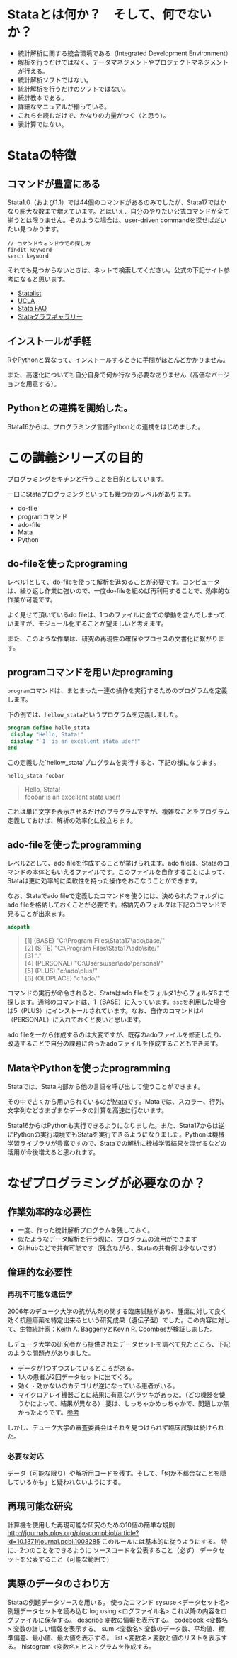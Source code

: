 # Stataとは何か？　そして、何でないか？
* 統計解析に関する統合環境である（Integrated Development Environment）  
* 解析を行うだけではなく、データマネジメントやプロジェクトマネジメントが行える。
* 統計解析ソフトではない。
* 統計解析を行うだけのソフトではない。
* 統計教本である。
* 詳細なマニュアルが揃っている。
* これらを読むだけで、かなりの力量がつく（と思う）。
* 表計算ではない。

# Stataの特徴
## コマンドが豊富にある
Stata1.0（および1.1）では44個のコマンドがあるのみでしたが、Stata17ではかなり膨大な数まで増えています。とはいえ、自分のやりたい公式コマンドが全て揃うとは限りません。そのような場合は、user-driven commandを探せばだいたい見つかります。  
```
// コマンドウィンドウでの探し方
findit keyword
serch keyword
```
それでも見つからないときは、ネットで検索してください。公式の下記サイト参考になると思います。

* [Statalist](https://www.statalist.org/forums/)
* [UCLA](https://stats.oarc.ucla.edu/stata/)
* [Stata FAQ](https://www.stata.com/support/faqs/)
* [Stataグラフギャラリー](https://www.lightstone.co.jp/stata/techinfo/graphs_overview1.html)

## インストールが手軽
RやPythonと異なって、インストールするときに手間がほとんどかかりません。

また、高速化についても自分自身で何か行なう必要なありません（高価なバージョンを用意する）。

## Pythonとの連携を開始した。
Stata16からは、プログラミング言語Pythonとの連携をはじめました。


# この講義シリーズの目的
プログラミングをキチンと行うことを目的としています。

一口にStataプログラミングといっても幾つかのレベルがあります。

* do-file
* programコマンド
* ado-file
* Mata
* Python

## do-fileを使ったprograming
レベル1として、do-fileを使って解析を進めることが必要です。コンピュータは、繰り返し作業に強いので、一度do-fileを組めば再利用することで、効率的な作業が可能です。

よく見せて頂いているdo fileは、1つのファイルに全ての挙動を含んでしまっていますが、モジュール化することが望ましいと考えます。

また、このような作業は、研究の再現性の確保やプロセスの文書化に繋がります。

## programコマンドを用いたprograming
`program`コマンドは、まとまった一連の操作を実行するためのプログラムを定義します。

下の例では、`hellow_stata`というプログラムを定義しました。

```stata
program define hello_stata
 display "Hello, Stata!"
 display "`1' is an excellent stata user!"
end
```

この定義した`hellow_stata'プログラムを実行すると、下記の様になります。

```stata
hello_stata foobar
```

> Hello, Stata!  
> foobar is an excellent stata user!

これは単に文字を表示させるだけのプラグラムですが、複雑なことをプログラム定義しておけば、解析の効率化に役立ちます。

## ado-fileを使ったprogramming
レベル2として、ado fileを作成することが挙げられます。ado fileは、Stataのコマンドの本体ともいえるファイルです。このファイルを自作することによって、Stataは更に効率的に柔軟性を持った操作をおこなうことができます。

なお、Stataでado fileで定義したコマンドを使うには、決められたフォルダにado fileを格納しておくことが必要です。格納先のフォルダは下記のコマンドで見ることが出来ます。
```stata
adopath
```

> [1]  (BASE)      "C:\Program Files\Stata17\ado\base/"  
> [2]  (SITE)      "C:\Program Files\Stata17\ado\site/"  
> [3]              "."  
> [4]  (PERSONAL)  "C:\Users\user\ado\personal/"  
> [5]  (PLUS)      "c:\ado\plus/"  
> [6]  (OLDPLACE)  "c:\ado/"  

コマンドの実行が命令されると、Stataはado fileをフォルダ1からフォルダ6まで探します。通常のコマンドは、1（BASE）に入っています。`ssc`を利用した場合は5（PLUS）にインストールされています。なお、自作のコマンドは4（PERSONAL）に入れておくと良いと思います。

ado fileを一から作成するのは大変ですが、既存のadoファイルを修正したり、改造することで自分の課題に合ったadoファイルを作成することもできます。

## MataやPythonを使ったprogramming
Stataでは、Stata内部から他の言語を呼び出して使うことができます。

その中で古くから用いられているのが[Mata](https://www.stata.com/features/overview/introduction-to-mata/)です。Mataでは、スカラー、行列、文字列などさまざまなデータの計算を高速に行ないます。

Stata16からはPythonも実行できるようになりました。また、Stata17からは逆にPythonの実行環境でもStataを実行できるようになりました。Pythonは機械学習ライブラリが豊富ですので、Stataでの解析に機械学習結果を混ぜるなどの活用が今後増えると思われます。

# なぜプログラミングが必要なのか？
## 作業効率的な必要性
* 一度、作った統計解析プログラムを残しておく。
* 似たようなデータ解析を行う際に、プログラムの流用ができます
* GitHubなどで共有可能です（残念ながら、Stataの共有例は少ないです）
## 倫理的な必要性
### 再現不可能な遺伝学
2006年のデューク大学の抗がん剤の関する臨床試験があり、腫瘍に対して良く効く抗腫瘍薬を特定出来るという研究成果（遺伝子型）でした。この内容に対して、生物統計家：Keith A. BaggerlyとKevin R. Coombesが検証しました。

しデューク大学の研究者から提供されたデータセットを調べて見たところ、下記のような問題点がありました。
* データが1つずつズレているところがある。
* 1人の患者が2回データセットに出てくる。
* 効く・効かないのカテゴリが逆になっている患者がいる。
* マイクロアレイ機器ごとに結果に有意なバラツキがあった。（どの機器を使うかによって、結果が異なる）
要は、しっちゃかめっちゃかで、問題しか無かったようです。[参考](http://projecteuclid.org/download/pdfview_1/euclid.aoas/1267453942)

しかし、デューク大学の審査委員会はそれを見つけられず臨床試験は続けられた。

### 必要な対応
データ（可能な限り）や解析用コードを残す。そして、「何か不都合なことを隠しているかも」と疑われないようにする。

## 再現可能な研究
計算機を使用した再現可能な研究のための10個の簡単な規則
http://journals.plos.org/ploscompbiol/article?id=10.1371/journal.pcbi.1003285
このルールには基本的に従うようにする。
特に、2つのことをできるように
ソースコードを公表すること（必ず）
データセットを公表すること（可能な範囲で）

## 実際のデータのさわり方
Stataの例題データソースを用いる。
使ったコマンド
sysuse <データセット名>
例題データセットを読み込む
log using <ログファイル名>
これ以降の内容をログファイルに保存する。
describe
変数の情報を表示する。
codebook <変数名>
変数の詳しい情報を表示する。
sum <変数名>
変数のデータ数、平均値、標準偏差、最小値、最大値を表示する。
list <変数名> 
変数と値のリストを表示する。
histogram <変数名>
ヒストグラムを作成する。
 

